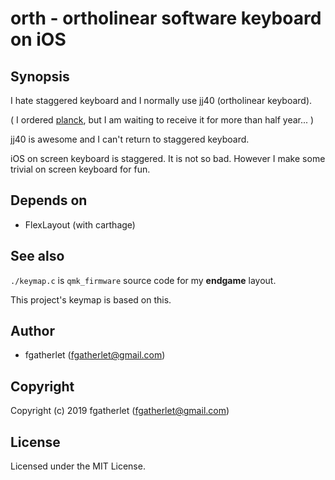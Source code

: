 # orth - ortholinear software keyboard on iOS

## Synopsis

I hate staggered keyboard and I normally use jj40 (ortholinear keyboard).

( I ordered [planck](https://olkb.com/), but I am waiting to receive it for more than half year... )

jj40 is awesome and I can't return to staggered keyboard.

iOS on screen keyboard is staggered. It is not so bad. However I make some trivial on screen keyboard for fun.

## Depends on

- FlexLayout (with carthage)

## See also

`./keymap.c` is `qmk_firmware` source code for my __endgame__ layout.

This project's keymap is based on this.

## Author

* fgatherlet (fgatherlet@gmail.com)

## Copyright

Copyright (c) 2019 fgatherlet (fgatherlet@gmail.com)

## License

Licensed under the MIT License.

